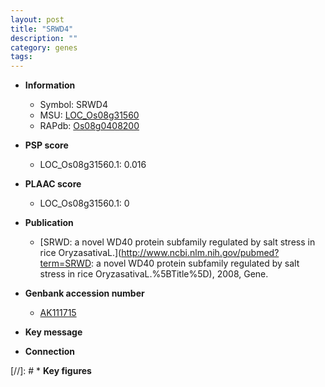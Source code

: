 ```yaml
---
layout: post
title: "SRWD4"
description: ""
category: genes
tags: 
---
```


* **Information**  
    + Symbol: SRWD4  
    + MSU: [LOC_Os08g31560](http://rice.plantbiology.msu.edu/cgi-bin/ORF_infopage.cgi?orf=LOC_Os08g31560)  
    + RAPdb: [Os08g0408200](http://rapdb.dna.affrc.go.jp/viewer/gbrowse_details/irgsp1?name=Os08g0408200)  

* **PSP score**  
    + LOC_Os08g31560.1: 0.016 

* **PLAAC score**  
    + LOC_Os08g31560.1: 0 

* **Publication**  
    + [SRWD: a novel WD40 protein subfamily regulated by salt stress in rice OryzasativaL.](http://www.ncbi.nlm.nih.gov/pubmed?term=SRWD: a novel WD40 protein subfamily regulated by salt stress in rice OryzasativaL.%5BTitle%5D), 2008, Gene.

* **Genbank accession number**  
    + [AK111715](http://www.ncbi.nlm.nih.gov/nuccore/AK111715)

* **Key message**  

* **Connection**  

[//]: # * **Key figures**  


